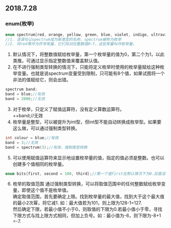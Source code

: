 ## 2018.7.28
### enum(枚举)
```c
enum spectrum{red, orange, yellow, green, blue, violet, indigo, ultraviolet };
//1. 该语句让spectrum成为新类型的名称，spectrum被称为枚举
//2. 将red等作为符号常量，它们将对应整数值0~7，这些常量叫作枚举量。
```
1. 默认情况下，将整数值赋给枚举量，第一个枚举量的值为0，第二个为1，以此类推。可通过显示指定整数值来覆盖默认值。  
2. 在不进行强制类型转换的情况下，只能将定义枚举时使用的枚举量赋给这种枚举变量。也就是说spectrum变量受到限制，只可能有8个值，如果试图将一个非法的值赋给它，则会出错。 
```c
spectrum band;
band = blue;//有效
band = 2000;//无效
```

3. 对于枚举，只定义了赋值运算符，没有定义算数运算符。  
++band;//无效  
4. 枚举量是整型，可以被提升为int型，但int型不能自动转换成枚举型。如果要这么做，可以通过强制类型转换。   

```c
int colour = blue;//有效
band = 3;//无效
band = spectrum(3);//有效，强制类型转换
```

5. 可以使用赋值运算符来显示地设置枚举量的值，指定的值必须是整数。也可以创建多个值相同的枚举量。  
```c
enum bits{first, second = 100, third};//第一个值first在默认情况下为0.后面没有被初始化的枚举量的值将比其前面的大1.third的值为101.
```

6. 枚举的取值范围
通过强制类型转换，可以将取值范围中的任何整数赋给枚举变量，即使这个值不是枚举值。  
确定取值范围，首先要确定上限。找到枚举量的最大值，找到大于这个最大值的最小2次幂，将它减1. 如：最大值若为101，则上限为128-1=127.   
然后确定下限，若最小值不小于0，则取值的下限为0.若最小值小于零，寻找下限方式与找上限方式相同，但加上负号。如：最小值为-6，则下限为-8+1 =-7.  
  
